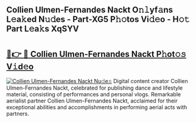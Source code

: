 ## Collien Ulmen-Fernandes Nackt O𝚗𝚕yf𝚊ns L𝚎a𝚔ed N𝚞𝚍es - Part-XG5 P𝚑𝚘tos Vi𝚍𝚎o - H𝚘𝚝 Part L𝚎a𝚔s XqSYV

# <h2><a href="http://kf2xwz.oniu.top/?m=Collien+Ulmen-Fernandes+Nackt">🔗👉 🔴 Collien Ulmen-Fernandes Nackt P𝚑ot𝚘𝚜 V𝚒d𝚎o</a></h2>

[![Collien Ulmen-Fernandes Nackt Nu𝚍e𝚜](https://i.imgur.com/0qMVB7G.gif)](http://kf2xwz.oniu.top/?m=Collien+Ulmen-Fernandes+Nackt)
Digital content creator Collien Ulmen-Fernandes Nackt, celebrated for publishing dance and lifestyle material, consisting of performances and personal vlogs. Remarkable aerialist partner Collien Ulmen-Fernandes Nackt, acclaimed for their exceptional abilities and accomplishments in performing aerial acts with partners.  
